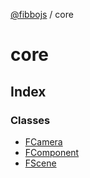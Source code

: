 [@fibbojs](/api/index) / core

# core

## Index

### Classes

- [FCamera](classes/FCamera.md)
- [FComponent](classes/FComponent.md)
- [FScene](classes/FScene.md)
